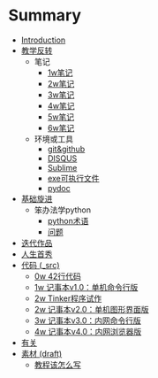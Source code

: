 # Summary

* [Introduction](README.md)
* [教学反转](0MOOC/README.md)
   * 笔记
       * [1w笔记](0MOOC/note1.md)
       * [2w笔记](0MOOC/note2.md)
       * [3w笔记](0MOOC/note3.md)
       * [4w笔记](0MOOC/note4.md)
       * [5w笔记](0MOOC/note5.md)
       * [6w笔记](0MOOC/note6.md)
   * 环境或工具
       * [git&github](0MOOC/git.md)
       * [DISQUS](0MOOC/DISQUS.md)
       * [Sublime](0MOOC/sublimeplugin.md)
       * [exe可执行文件](0MOOC/exe.md)
       * [pydoc](0MOOC/pydoc.md)
* [基础旋进](1sTry/README.md)
   * 笨办法学python
       * [python术语](1sTry/Term4Py.md)
       * [问题](1sTry/Q4HardwayPy.md)
* [迭代作品](2nDev/README.md)
* [人生首秀](3rDemo/README.md)
* [代码 (_src)](_src/README.md)
   * [0w 42行代码](_src/om2py0w/0wex0/main.py)
   * [1w 记事本v1.0：单机命令行版](_src/om2py0w/0wex1/README.md)
   * [2w Tinker程序试作](_src/om2py1w/README.md)
   * [2w 记事本v2.0：单机图形界面版](_src/om2py2w/2wex0/README.md)
   * [3w 记事本v3.0：内网命令行版](_src/om2py3w/3wex0/README.md)
   * [4w 记事本v4.0：内网浏览器版](_src/om2py4w/4wex0/README.md)
* [有关](ABOUT.md)
* [素材 (draft)](draft/README.md)
   * [教程该怎么写](draft/how2tutorial.md)